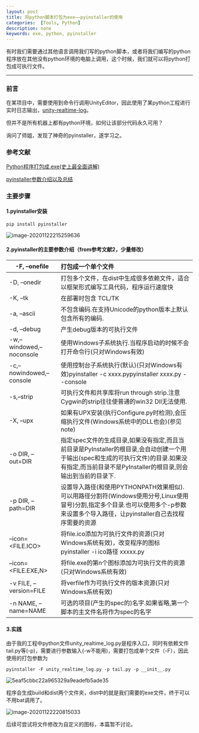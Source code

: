 ```yaml
---
layout: post
title: 将python脚本打包为exe——pyinstaller的使用
categories:  [Tools, Python]
description: none
keywords: exe, python, pyinstaller
---
```


有时我们需要通过其他语言调用我们写的python脚本，或者将我们编写的python程序放在其他没有python环境的电脑上调用，这个时候，我们就可以将python打包成可执行文件。

------
### 前言

在某项目中，需要使用到命令行调用UnityEditor，因此使用了某python工程进行实时日志输出，[unity-realtime-log](https://github.com/qq849012418/unity_realtime_log)。

但并不是所有机器上都有python环境，如何让该部分代码永久可用？

询问了师姐，发现了神奇的pyinstaller，遂学习之。



### 参考文献

[Python程序打包成.exe(史上最全面讲解)](https://www.cnblogs.com/ZFJ1094038955/p/13375740.html?utm_source=tuicool)

[pyinstaller参数介绍以及总结](https://blog.csdn.net/bearstarx/article/details/81054134)



### 主要步骤

#### 1.pyinstaller安装

```shell
pip install pyinstaller
```

![image-20201122215259636](https://keenster-1300019754.cos.ap-shanghai-fsi.myqcloud.com/image-20201122215259636.png)

#### 2.pyinstaller的主要参数介绍（from参考文献2，少量修改）

| -F, –onefile            | 打包成一个单个文件                                           |
| ----------------------- | :----------------------------------------------------------- |
| -D, –onedir             | 打包多个文件，在dist中生成很多依赖文件，适合以框架形式编写工具代码，程序运行速度快 |
| -K, –tk                 | 在部署时包含 TCL/TK                                          |
| -a, –ascii              | 不包含编码.在支持Unicode的python版本上默认包含所有的编码.    |
| -d, –debug              | 产生debug版本的可执行文件                                    |
| -w,–windowed,–noconsole | 使用Windows子系统执行.当程序启动的时候不会打开命令行(只对Windows有效) |
| -c,–nowindowed,–console | 使用控制台子系统执行(默认)(只对Windows有效)pyinstaller -c xxxx.pypyinstaller xxxx.py --console |
| -s,–strip               | 可执行文件和共享库将run through strip.注意Cygwin的strip往往使普通的win32 Dll无法使用. |
| -X, –upx                | 如果有UPX安装(执行Configure.py时检测),会压缩执行文件(Windows系统中的DLL也会)(参见note) |
| -o DIR, –out=DIR        | 指定spec文件的生成目录,如果没有指定,而且当前目录是PyInstaller的根目录,会自动创建一个用于输出(spec和生成的可执行文件)的目录.如果没有指定,而当前目录不是PyInstaller的根目录,则会输出到当前的目录下. |
| -p DIR, –path=DIR       | 设置导入路径(和使用PYTHONPATH效果相似).可以用路径分割符(Windows使用分号,Linux使用冒号)分割,指定多个目录.也可以使用多个-p参数来设置多个导入路径，让pyinstaller自己去找程序需要的资源 |
| –icon=<FILE.ICO>        | 将file.ico添加为可执行文件的资源(只对Windows系统有效)，改变程序的图标 pyinstaller -i ico路径 xxxxx.py |
| –icon=<FILE.EXE,N>      | 将file.exe的第n个图标添加为可执行文件的资源(只对Windows系统有效) |
| -v FILE, –version=FILE  | 将verfile作为可执行文件的版本资源(只对Windows系统有效)       |
| -n NAME, –name=NAME     | 可选的项目(产生的spec的)名字.如果省略,第一个脚本的主文件名将作为spec的名字 |

#### 3.实践

由于我的工程中python文件unity_realtime_log.py是程序入口，同时有依赖文件tail.py等(-p)，需要进行参数输入(-w不能用)，需要打包成单个文件（-F），因此使用的打包参数为

```shell
pyinstaller -F unity_realtime_log.py -p tail.py -p __init__.py
```

![5eaf5cbbc22a965329a9eadefb5ade35](https://keenster-1300019754.cos.ap-shanghai-fsi.myqcloud.com/5eaf5cbbc22a965329a9eadefb5ade35.jpg)

程序会生成build和dist两个文件夹，dist中的就是我们需要的exe文件，终于可以不用bat调用了。

![image-20201122220815033](https://keenster-1300019754.cos.ap-shanghai-fsi.myqcloud.com/image-20201122220815033.png)

后续可尝试将文件修改为自定义的图标，本篇暂不讨论。